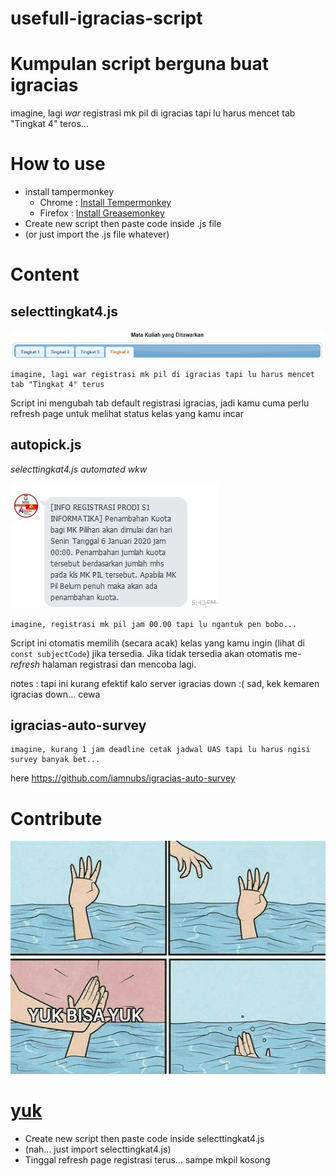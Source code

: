 # usefull-igracias-script

Kumpulan script berguna buat igracias
=======
imagine, lagi _war_ registrasi mk pil di igracias tapi lu harus mencet tab "Tingkat 4" teros...

# How to use

- install tampermonkey
  - Chrome : [Install Tempermonkey](https://chrome.google.com/webstore/detail/tampermonkey/dhdgffkkebhmkfjojejmpbldmpobfkfo?hl=en)
  - Firefox : [Install Greasemonkey](https://addons.mozilla.org/en-US/firefox/addon/greasemonkey/)
- Create new script then paste code inside .js file
- (or just import the .js file whatever)

# Content

## selecttingkat4.js

![gambar](/assets/img/1.jpg)

```
imagine, lagi war registrasi mk pil di igracias tapi lu harus mencet tab "Tingkat 4" terus
```

Script ini mengubah tab default registrasi igracias, jadi kamu cuma perlu refresh page untuk melihat status kelas yang kamu incar

## autopick.js

_selecttingkat4.js automated wkw_

![LAAK mantap](/assets/img/2.jpg)

```
imagine, registrasi mk pil jam 00.00 tapi lu ngantuk pen bobo...
```

Script ini otomatis memilih (secara acak) kelas yang kamu ingin (lihat di
`const subjectCode`) jika tersedia. Jika tidak tersedia akan otomatis me-_refresh_ halaman registrasi dan mencoba lagi.

notes : tapi ini kurang efektif kalo server igracias down :( sad, kek kemaren igracias down... cewa

## igracias-auto-survey

```
imagine, kurang 1 jam deadline cetak jadwal UAS tapi lu harus ngisi survey banyak bet...
```

here https://github.com/iamnubs/igracias-auto-survey

# Contribute

![LAAK mantap](/assets/img/yuk.jpg)

[yuk](https://github.com/raisoturu/select-tab-mk-pil/issues)
=======
- Create new script then paste code inside selecttingkat4.js
- (nah... just import selecttingkat4.js)
- Tinggal refresh page registrasi terus... sampe mkpil kosong
